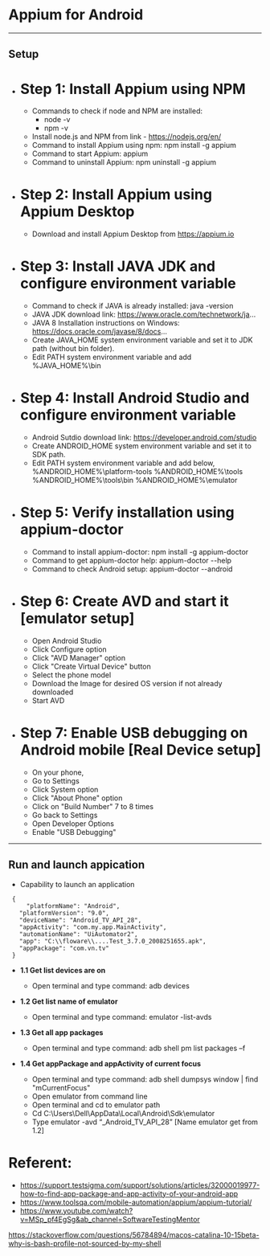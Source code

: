 #  Appium for Android
------------------------ 
## Setup
  - **Step 1: Install Appium using NPM**
    ===========================================
    - Commands to check if node and NPM are installed:
      - node -v
      - npm -v
    - Install node.js and NPM from link - https://nodejs.org/en/
    - Command to install Appium using npm: npm install -g appium
    - Command to start Appium: appium
    - Command to uninstall Appium: npm uninstall -g appium

 - **Step 2: Install Appium using Appium Desktop**
    ===========================================
    - Download and install Appium Desktop from https://appium.io


  - **Step 3: Install JAVA JDK and configure environment variable**
    ===========================================================
    - Command to check if JAVA is already installed: java -version
    - JAVA JDK download link: https://www.oracle.com/technetwork/ja...
    - JAVA 8 Installation instructions on Windows:
    https://docs.oracle.com/javase/8/docs...
    - Create JAVA_HOME system environment variable and set it to JDK path (without bin folder). 
    - Edit PATH system environment variable and add %JAVA_HOME%\bin


  - **Step 4: Install Android Studio and configure environment variable**
    =================================================================
    - Android Sutdio download link: https://developer.android.com/studio
    - Create ANDROID_HOME system environment variable and set it to SDK path. 
    - Edit PATH system environment variable and add below,
    %ANDROID_HOME%\platform-tools
    %ANDROID_HOME%\tools
    %ANDROID_HOME%\tools\bin
    %ANDROID_HOME%\emulator


  - **Step 5: Verify installation using appium-doctor**
    ===============================================
    - Command to install appium-doctor: npm install -g appium-doctor
    - Command to get appium-doctor help: appium-doctor --help
    - Command to check Android setup: appium-doctor --android 


  - **Step 6: Create AVD and start it [emulator setup]**
    ================================================
    - Open Android Studio
    - Click Configure option
    - Click "AVD Manager" option
    - Click "Create Virtual Device" button
    - Select the phone model
    - Download the Image for desired OS version if not already downloaded
    - Start AVD


  - **Step 7: Enable USB debugging on Android mobile [Real Device setup]**
    ==================================================================
    - On your phone,
    - Go to Settings
    - Click System option
    - Click "About Phone" option
    - Click on "Build Number" 7 to 8 times
    - Go back to Settings
    - Open Developer Options
    - Enable "USB Debugging"



------------------------
## Run and launch appication
- Capability to launch an application
 ```
  {
      "platformName": "Android",
    "platformVersion": "9.0",
    "deviceName": "Android_TV_API_28",
    "appActivity": "com.my.app.MainActivity",
    "automationName": "UiAutomator2",
    "app": "C:\\floware\\....Test_3.7.0_2008251655.apk",
    "appPackage": "com.vn.tv"
  }
 ```

- **1.1  Get list devices are on**
  - Open terminal and type command: adb devices

- **1.2	Get list name of emulator**
  - Open terminal and type command: emulator -list-avds

- **1.3	Get all app packages**
  - Open terminal and type command: adb shell pm list packages –f

- **1.4	Get appPackage and appActivity of current focus**
  - Open terminal and type command:  adb shell dumpsys window | find "mCurrentFocus"
  - Open emulator from command line
  - Open terminal and cd to emulator path
  - Cd C:\Users\Dell\AppData\Local\Android\Sdk\emulator
  - Type emulator -avd “_Android_TV_API_28” [Name emulator get from 1.2]
  
  
  
# Referent: 
  - https://support.testsigma.com/support/solutions/articles/32000019977-how-to-find-app-package-and-app-activity-of-your-android-app
  - https://www.toolsqa.com/mobile-automation/appium/appium-tutorial/
  - https://www.youtube.com/watch?v=MSp_pf4EgSg&ab_channel=SoftwareTestingMentor


https://stackoverflow.com/questions/56784894/macos-catalina-10-15beta-why-is-bash-profile-not-sourced-by-my-shell

